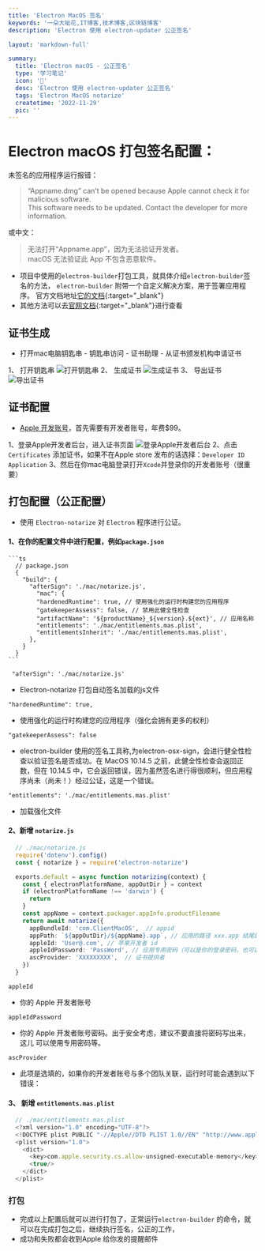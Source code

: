 ```yaml
---
title: 'Electron MacOS 签名'
keywords: '一朵大呲花,IT博客,技术博客,区块链博客'
description: 'Electron 使用 electron-updater 公正签名'

layout: 'markdown-full'

summary:
  title: 'Electron macOS - 公正签名'
  type: '学习笔记'
  icon: '🍑'
  desc: 'Electron 使用 electron-updater 公正签名'
  tags: 'Electron MacOS notarize'
  createtime: '2022-11-29'
  pic: ''
---
```


# Electron macOS 打包签名配置：  

未签名的应用程序运行报错：
> “Appname.dmg” can’t be opened because Apple cannot check it for malicious software. <br/>
> This software needs to be updated. Contact the developer for more information.

或中文：
> 无法打开“Appname.app”，因为无法验证开发者。<br/>
> macOS 无法验证此 App 不包含恶意软件。

- 项目中使用的`electron-builder`打包工具，就具体介绍`electron-builder`签名的方法， `electron-builder` 附带一个自定义解决方案，用于签署应用程序。 官方文档地址[它的文档](https://kilianvalkhof.com/2019/electron/notarizing-your-electron-application/){:target="_blank"}
- 其他方法可以去[官网文档](https://www.electronjs.org/docs/latest/tutorial/code-signing){:target="_blank"}进行查看


## 证书生成
 - 打开mac电脑钥匙串 - 钥匙串访问 - 证书助理 - 从证书颁发机构申请证书

  1、 打开钥匙串
  ![打开钥匙串](/img/works/sign01.jpg)
  2、 生成证书
  ![生成证书](/img/works/sign02.jpg)
  3、 导出证书
  ![导出证书](/img/works/sign03.jpg)

## 证书配置
 - [Apple 开发账号](https://developer.apple.com/)，首先需要有开发者账号，年费$99。

  1、登录Apple开发者后台，进入证书页面
  ![登录Apple开发者后台](/img/works/sign04.jpg)
  2、点击`Certificates` 添加证书，如果不在Apple store 发布的话选择：`Developer ID Application` 
  3、然后在你mac电脑登录打开`Xcode`并登录你的开发者账号（很重要）
## 打包配置（公正配置）
  - 使用 `Electron-notarize` 对 `Electron` 程序进行公证。

####  1、在你的配置文件中进行配置，例如`package.json`

    ```ts
      // package.json
      {
        "build": {
          "afterSign": './mac/notarize.js',
            "mac": {
            "hardenedRuntime": true, // 使用强化的运行时构建您的应用程序
            "gatekeeperAssess": false, // 禁用此健全性检查
            "artifactName": '${productName}_${version}.${ext}', // 应用名称
            "entitlements": './mac/entitlements.mas.plist',
            "entitlementsInherit": './mac/entitlements.mas.plist',
          },
        }
      }
    ```

` "afterSign": './mac/notarize.js'`
  - Electron-notarize 打包自动签名加载的js文件

`"hardenedRuntime": true,`
  - 使用强化的运行时构建您的应用程序（强化会拥有更多的权利）

`"gatekeeperAssess": false`
  - electron-builder 使用的签名工具称,为electron-osx-sign，会进行健全性检查以验证签名是否成功。在 MacOS 10.14.5 之前，此健全性检查会返回正数，但在 10.14.5 中，它会返回错误，因为虽然签名进行得很顺利，但应用程序尚未（尚未！）经过公证，这是一个错误。

`"entitlements": './mac/entitlements.mas.plist'`
  - 加载强化文件

#### 2、新增 `notarize.js`

  ```ts
    // ./mac/notarize.js
    require('dotenv').config()
    const { notarize } = require('electron-notarize')

    exports.default = async function notarizing(context) {
      const { electronPlatformName, appOutDir } = context
      if (electronPlatformName !== 'darwin') {
        return
      }
      const appName = context.packager.appInfo.productFilename
      return await notarize({
        appBundleId: 'com.ClientMacOS',  // appid
        appPath: `${appOutDir}/${appName}.app`, // 应用的路径 xxx.app 结尾的 
        appleId: 'User@.com', // 苹果开发者 id
        appleIdPassword: 'PassWord', // 应用专用密码（可以是你的登录密码，也可以在苹果官网申请专用密码）
        ascProvider: 'XXXXXXXXX',  // 证书提供者
      })
    }
  ```
  `appleId`
  - 你的 Apple 开发者账号

  `appleIdPassword`
  - 你的 Apple 开发者账号密码。出于安全考虑，建议不要直接将密码写出来，这儿 可以使用专用密码等。

  `ascProvider`
  - 此项是选填的，如果你的开发者账号与多个团队关联，运行时可能会遇到以下错误：

#### 3、 新增 `entitlements.mas.plist`  

  ```ts
    // ./mac/entitlements.mas.plist
    <?xml version="1.0" encoding="UTF-8"?>
    <!DOCTYPE plist PUBLIC "-//Apple//DTD PLIST 1.0//EN" "http://www.apple.com/DTDs/PropertyList-1.0.dtd">
    <plist version="1.0">
      <dict>
        <key>com.apple.security.cs.allow-unsigned-executable-memory</key>
        <true/>
      </dict>
    </plist>
  ```

### 打包
  - 完成以上配置后就可以进行打包了，正常运行`electron-builder` 的命令，就可以在完成打包之后，继续执行签名，公正的工作，
  - 成功和失败都会收到Apple 给你发的提醒邮件